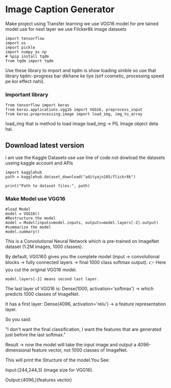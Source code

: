 # Image Caption Generator
Make project using Transfer learning we use VGG16 model for pre tained model use for next layer we use Filcker8k image datasets

```
import tensorflow 
import os
import pickle
import numpy as np
# %pip install tqdm
from tqdm import tqdm

```
Use these library to import and tqdm is show loading simble so use that library
tqdm:-progress bar dikhane ke liye (sirf cosmetic, processing speed pe koi effect nahi).

### Important library 
``` 
from tensorflow import keras
from keras.applications.vgg16 import VGG16, preprocess_input
from keras.preprocessing.image import load_img, img_to_array
````
load_img that is method to load image load_img → PIL Image object deta hai.

## Download latest version
i am use the Kaggle Datasets use use line of code not dowload the datasets useing kaggle account and APIs
```
import kagglehub
path = kagglehub.dataset_download("adityajn105/flickr8k")

print("Path to dataset files:", path)
```
### Make Model use VGG16

```
#load Model
model = VGG16()
#Restructure the model
model = Model(inputs=model.inputs, outputs=model.layers[-2].output)
#summarize the model
model.summary()
```
This is a Convolutional Neural Network which is pre-trained on ImageNet dataset (1.2M images, 1000 classes).

By default, VGG16() gives you the complete model (input → convolutional blocks → fully connected layers → final 1000 class softmax output).
👉 Here you cut the original VGG16 model.
```
model.layers[-2] means second last layer.
```
The last layer of VGG16 is: Dense(1000, activation='softmax') → which predicts 1000 classes of ImageNet.

It has a first layer: Dense(4096, activation='relu') → a feature representation layer.

So you said:

"I don't want the final classification, I want the features that are generated just before the last softmax."

Result → now the model will take the input image and output a 4096-dimensional feature vector, not 1000 classes of ImageNet.

This will print the Structure of the model.You See:

Input:(244,244,3) (image size for VGG16).

Output:(4096,)(features vector)